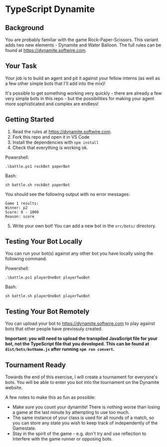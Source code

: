 # TypeScript Dynamite

## Background

You are probably familiar with the game Rock-Paper-Scissors. This variant adds two new elements - Dynamite and Water Balloon. The full rules can be found at https://dynamite.softwire.com.

## Your Task

Your job is to build an agent and pit it against your fellow interns (as well as a few other simple bots that I'll add into the mix)!

It's possible to get something working very quickly - there are already a few very simple bots in this repo - but the possibilities for making your agent more sophisticated and complex are endless!

## Getting Started

1. Read the rules at https://dynamite.softwire.com.
2. Fork this repo and open it in VS Code
3. Install the dependencies with `npm install`
4. Check that everything is working ok.

Powershell:

```shell
.\battle.ps1 rockBot paperBot
```

Bash:

```shell
sh battle.sh rockBot paperBot
```

You should see the following output with no error messages:

```
Game 1 results:
Winner: p2
Score: 0 - 1000
Reason: score
```

5. Write your own bot! You can add a new bot in the `src/bots/` directory.

## Testing Your Bot Locally

You can run your bot(s) against any other bot you have locally using the following command:

Powershell:

```shell
.\battle.ps1 playerOneBot playerTwoBot
```

Bash:

```shell
sh battle.sh playerOneBot playerTwoBot
```

## Testing Your Bot Remotely

You can upload your bot to https://dynamite.softwire.com to play against bots that other people have previosuly created.

**Important: you will need to upload the transpiled JavaScript file for your bot, not the TypeScript file that you developed. This can be found at `dist/bots/botName.js` after running `npm run convert`.**

## Tournament Ready

Towards the end of this exercise, I will create a tournament for everyone's bots. You will be able to enter you bot into the tournament on the Dynamite website.

A few notes to make this as fun as possible:
- Make sure you count your dynamite! There is nothing worse than losing a game at the last minute by attempting to use too much.
- The same instance of your class is used for all rounds of a match, so you can store any state you wish to keep track of independently of the Gamestate.
- Stay in the spirit of the game - e.g. don't try and use reflection to interfere with the game runner or opposing bots.
